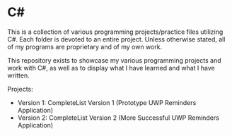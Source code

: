 # C#
This is a collection of various programming projects/practice files utilizing C#. Each folder is devoted to an entire project. Unless otherwise stated, all of my programs are proprietary and of my own work. 

This repository exists to showcase my various programming projects and work with C#, as well as to display what I have learned and what I have written. 

Projects:
- Version 1: CompleteList Version 1 (Prototype UWP Reminders Application)
- Version 2: CompleteList Version 2 (More Successful UWP Reminders Application)
